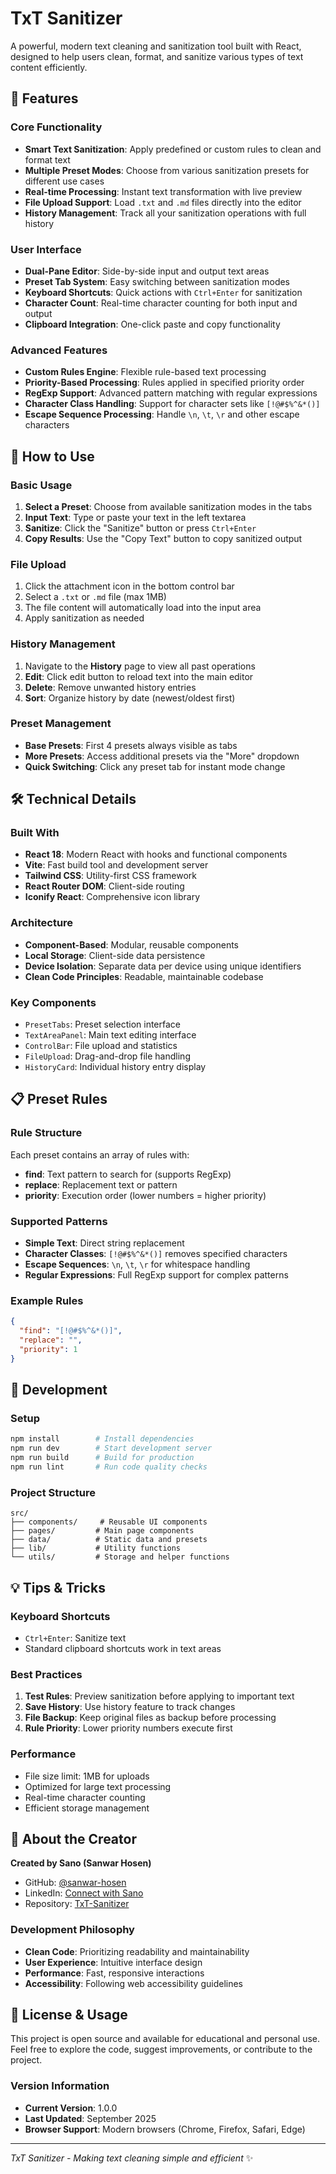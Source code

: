 # TxT Sanitizer

A powerful, modern text cleaning and sanitization tool built with React, designed to help users clean, format, and sanitize various types of text content efficiently.

## 🚀 Features

### Core Functionality
- **Smart Text Sanitization**: Apply predefined or custom rules to clean and format text
- **Multiple Preset Modes**: Choose from various sanitization presets for different use cases
- **Real-time Processing**: Instant text transformation with live preview
- **File Upload Support**: Load `.txt` and `.md` files directly into the editor
- **History Management**: Track all your sanitization operations with full history

### User Interface
- **Dual-Pane Editor**: Side-by-side input and output text areas
- **Preset Tab System**: Easy switching between sanitization modes
- **Keyboard Shortcuts**: Quick actions with `Ctrl+Enter` for sanitization
- **Character Count**: Real-time character counting for both input and output
- **Clipboard Integration**: One-click paste and copy functionality

### Advanced Features
- **Custom Rules Engine**: Flexible rule-based text processing
- **Priority-Based Processing**: Rules applied in specified priority order
- **RegExp Support**: Advanced pattern matching with regular expressions
- **Character Class Handling**: Support for character sets like `[!@#$%^&*()]`
- **Escape Sequence Processing**: Handle `\n`, `\t`, `\r` and other escape characters

## 🎯 How to Use

### Basic Usage
1. **Select a Preset**: Choose from available sanitization modes in the tabs
2. **Input Text**: Type or paste your text in the left textarea
3. **Sanitize**: Click the "Sanitize" button or press `Ctrl+Enter`
4. **Copy Results**: Use the "Copy Text" button to copy sanitized output

### File Upload
1. Click the attachment icon in the bottom control bar
2. Select a `.txt` or `.md` file (max 1MB)
3. The file content will automatically load into the input area
4. Apply sanitization as needed

### History Management
1. Navigate to the **History** page to view all past operations
2. **Edit**: Click edit button to reload text into the main editor
3. **Delete**: Remove unwanted history entries
4. **Sort**: Organize history by date (newest/oldest first)

### Preset Management
- **Base Presets**: First 4 presets always visible as tabs
- **More Presets**: Access additional presets via the "More" dropdown
- **Quick Switching**: Click any preset tab for instant mode change

## 🛠️ Technical Details

### Built With
- **React 18**: Modern React with hooks and functional components
- **Vite**: Fast build tool and development server
- **Tailwind CSS**: Utility-first CSS framework
- **React Router DOM**: Client-side routing
- **Iconify React**: Comprehensive icon library

### Architecture
- **Component-Based**: Modular, reusable components
- **Local Storage**: Client-side data persistence
- **Device Isolation**: Separate data per device using unique identifiers
- **Clean Code Principles**: Readable, maintainable codebase

### Key Components
- `PresetTabs`: Preset selection interface
- `TextAreaPanel`: Main text editing interface
- `ControlBar`: File upload and statistics
- `FileUpload`: Drag-and-drop file handling
- `HistoryCard`: Individual history entry display

## 📋 Preset Rules

### Rule Structure
Each preset contains an array of rules with:
- **find**: Text pattern to search for (supports RegExp)
- **replace**: Replacement text or pattern
- **priority**: Execution order (lower numbers = higher priority)

### Supported Patterns
- **Simple Text**: Direct string replacement
- **Character Classes**: `[!@#$%^&*()]` removes specified characters
- **Escape Sequences**: `\n`, `\t`, `\r` for whitespace handling
- **Regular Expressions**: Full RegExp support for complex patterns

### Example Rules
```json
{
  "find": "[!@#$%^&*()]",
  "replace": "",
  "priority": 1
}
```

## 🔧 Development

### Setup
```bash
npm install        # Install dependencies
npm run dev        # Start development server
npm run build      # Build for production
npm run lint       # Run code quality checks
```

### Project Structure
```
src/
├── components/     # Reusable UI components
├── pages/         # Main page components
├── data/          # Static data and presets
├── lib/           # Utility functions
└── utils/         # Storage and helper functions
```

## 💡 Tips & Tricks

### Keyboard Shortcuts
- `Ctrl+Enter`: Sanitize text
- Standard clipboard shortcuts work in text areas

### Best Practices
1. **Test Rules**: Preview sanitization before applying to important text
2. **Save History**: Use history feature to track changes
3. **File Backup**: Keep original files as backup before processing
4. **Rule Priority**: Lower priority numbers execute first

### Performance
- File size limit: 1MB for uploads
- Optimized for large text processing
- Real-time character counting
- Efficient storage management

## 🤝 About the Creator

**Created by Sano (Sanwar Hosen)**
- GitHub: [@sanwar-hosen](https://github.com/sanwar-hosen)
- LinkedIn: [Connect with Sano](https://www.linkedin.com/in/sanwar-hosen/)
- Repository: [TxT-Sanitizer](https://github.com/sanwar-hosen/TxT-Sanitizer)

### Development Philosophy
- **Clean Code**: Prioritizing readability and maintainability
- **User Experience**: Intuitive interface design
- **Performance**: Fast, responsive interactions
- **Accessibility**: Following web accessibility guidelines

## 📄 License & Usage

This project is open source and available for educational and personal use. Feel free to explore the code, suggest improvements, or contribute to the project.

### Version Information
- **Current Version**: 1.0.0
- **Last Updated**: September 2025
- **Browser Support**: Modern browsers (Chrome, Firefox, Safari, Edge)

---

*TxT Sanitizer - Making text cleaning simple and efficient* ✨